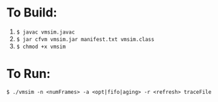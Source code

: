 # To Build:
1. `$ javac vmsim.javac`
1. `$ jar cfvm vmsim.jar manifest.txt vmsim.class`
1. `$ chmod +x vmsim`

# To Run:
`$ ./vmsim -n <numFrames> -a <opt|fifo|aging> -r <refresh> traceFile`
